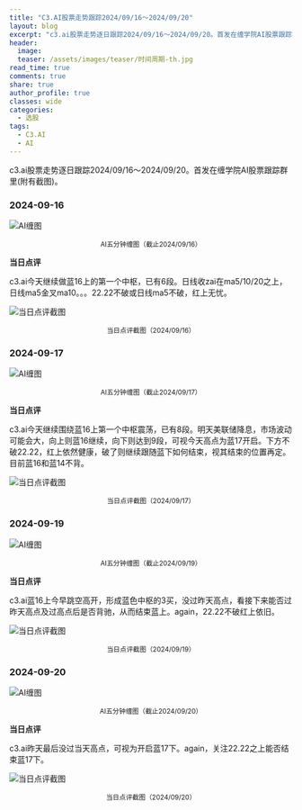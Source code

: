```yaml
---
title: "C3.AI股票走势跟踪2024/09/16～2024/09/20"
layout: blog
excerpt: "c3.ai股票走势逐日跟踪2024/09/16～2024/09/20。首发在缠学院AI股票跟踪群里(附有截图)。"
header:
  image: 
  teaser: /assets/images/teaser/时间周期-th.jpg
read_time: true
comments: true
share: true
author_profile: true
classes: wide
categories:
  - 选股
tags:
  - C3.AI
  - AI
---
```


c3.ai股票走势逐日跟踪2024/09/16～2024/09/20。首发在缠学院AI股票跟踪群里(附有截图)。

### 2024-09-16

![AI缠图](/assets/images/2024b/AI-20240916-m5-c.png)
<small><center>AI五分钟缠图（截止2024/09/16）</center></small>

**当日点评**

c3.ai今天继续做蓝16上的第一个中枢，已有6段。日线收zai在ma5/10/20之上，日线ma5金叉ma10。。。22.22不破或日线ma5不破，红上无忧。

![当日点评截图](/assets/images/2024b/AI-20240916-comments-1.jpg)
<small><center>当日点评截图（2024/09/16）</center></small>

### 2024-09-17

![AI缠图](/assets/images/2024b/AI-20240917-m5-c.png)
<small><center>AI五分钟缠图（截止2024/09/17）</center></small>

**当日点评**

c3.ai今天继续围绕蓝16上第一个中枢震荡，已有8段。明天美联储降息，市场波动可能会大，向上则蓝16继续，向下则达到9段，可视今天高点为蓝17开启。下方不破22.22，红上依然健康，破了则继续跟随蓝下如何结束，视其结束的位置再定。目前蓝16和蓝14不背。

![当日点评截图](/assets/images/2024b/AI-20240917-comments-1.jpg)
<small><center>当日点评截图（2024/09/17）</center></small>

### 2024-09-19

![AI缠图](/assets/images/2024b/AI-20240919-m5-c.png)
<small><center>AI五分钟缠图（截止2024/09/19）</center></small>

**当日点评**

c3.ai蓝16上今早跳空高开，形成蓝色中枢的3买，没过昨天高点，看接下来能否过昨天高点及过高点后是否背驰，从而结束蓝上。again，22.22不破红上依旧。

![当日点评截图](/assets/images/2024b/AI-20240919-comments-1.jpg)
<small><center>当日点评截图（2024/09/19）</center></small>

### 2024-09-20

![AI缠图](/assets/images/2024b/AI-20240920-m5-c.jpg)
<small><center>AI五分钟缠图（截止2024/09/20）</center></small>

**当日点评**

c3.ai昨天最后没过当天高点，可视为开启蓝17下。again，关注22.22之上能否结束蓝17下。

![当日点评截图](/assets/images/2024b/AI-20240920-comments-1.jpg)
<small><center>当日点评截图（2024/09/20）</center></small>

